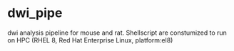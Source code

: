 # dwi_pipe
dwi analysis pipeline for mouse and rat. 
Shellscript are constumized to run on HPC (RHEL 8, Red Hat Enterprise Linux, platform:el8)

